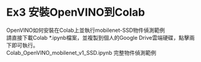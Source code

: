 # Ex3 安裝OpenVINO到Colab

OpenVINO如何安裝在Colab上並執行mobilenet-SSD物件偵測範例  
請直接下載Colab *.ipynb檔案，並複製到個人的Google Drive雲端硬碟，點擊兩下即可執行。  
Colab_OpenVINO_mobilenet_v1_SSD.ipynb 完整物件偵測範例
